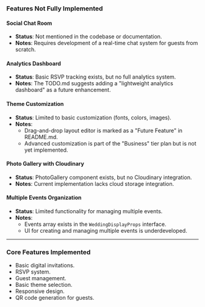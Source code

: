 ### Features Not Fully Implemented

#### Social Chat Room
- **Status**: Not mentioned in the codebase or documentation.
- **Notes**: Requires development of a real-time chat system for guests from scratch.

#### Analytics Dashboard
- **Status**: Basic RSVP tracking exists, but no full analytics system.
- **Notes**: The TODO.md suggests adding a "lightweight analytics dashboard" as a future enhancement.

#### Theme Customization
- **Status**: Limited to basic customization (fonts, colors, images).
- **Notes**: 
    - Drag-and-drop layout editor is marked as a "Future Feature" in README.md.
    - Advanced customization is part of the "Business" tier plan but is not yet implemented.

#### Photo Gallery with Cloudinary
- **Status**: PhotoGallery component exists, but no Cloudinary integration.
- **Notes**: Current implementation lacks cloud storage integration.

#### Multiple Events Organization
- **Status**: Limited functionality for managing multiple events.
- **Notes**: 
    - Events array exists in the `WeddingDisplayProps` interface.
    - UI for creating and managing multiple events is underdeveloped.

---

### Core Features Implemented

- Basic digital invitations.
- RSVP system.
- Guest management.
- Basic theme selection.
- Responsive design.
- QR code generation for guests.